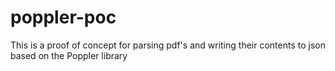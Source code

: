 # poppler-poc
This is a proof of concept for parsing pdf's and writing their contents to json based on the Poppler library
